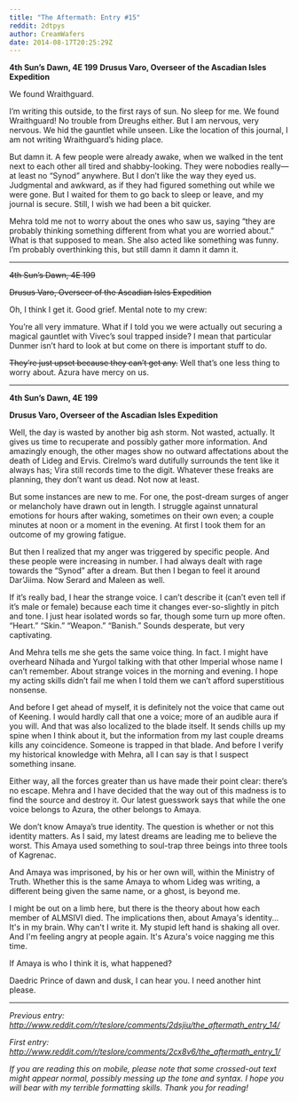 ```yaml
---
title: "The Aftermath: Entry #15"
reddit: 2dtpys
author: CreamWafers
date: 2014-08-17T20:25:29Z
---
```


**4th Sun’s Dawn, 4E 199**
**Drusus Varo, Overseer of the Ascadian Isles Expedition**

We found Wraithguard.

I’m writing this outside, to the first rays of sun. No sleep for me. We found Wraithguard! No trouble from Dreughs either. But I am nervous, very nervous. We hid the gauntlet while unseen. Like the location of this journal, I am not writing Wraithguard’s hiding place.

But damn it. A few people were already awake, when we walked in the tent next to each other all tired and shabby-looking. They were nobodies really—at least no “Synod” anywhere. But I don’t like the way they eyed us. Judgmental and awkward, as if they had figured something out while we were gone. But I waited for them to go back to sleep or leave, and my journal is secure. Still, I wish we had been a bit quicker.

Mehra told me not to worry about the ones who saw us, saying “they are probably thinking something different from what you are worried about.” What is that supposed to mean. She also acted like something was funny. I’m probably overthinking this, but still damn it damn it damn it.

-----------------------------------------------

~~4th Sun’s Dawn, 4E 199~~

~~Drusus Varo, Overseer of the Ascadian Isles Expedition~~

Oh, I think I get it. Good grief. Mental note to my crew:

You’re all very immature. What if I told you we were actually out securing a magical gauntlet with Vivec’s soul trapped inside? I mean that particular Dunmer isn’t hard to look at but come on there is important stuff to do.

 ~~They’re just upset because they can’t get any.~~ Well that’s one less thing to worry about. Azura have mercy on us.

-------------------------------------------

**4th Sun’s Dawn, 4E 199**

**Drusus Varo, Overseer of the Ascadian Isles Expedition**

Well, the day is wasted by another big ash storm. Not wasted, actually. It gives us time to recuperate and possibly gather more information. And amazingly enough, the other mages show no outward affectations about the death of Lideg and Ervis. Cirelmo’s ward dutifully surrounds the tent like it always has; Vira still records time to the digit. Whatever these freaks are planning, they don’t want us dead. Not now at least.

But some instances are new to me. For one, the post-dream surges of anger or melancholy have drawn out in length. I struggle against unnatural emotions for hours after waking, sometimes on their own even; a couple minutes at noon or a moment in the evening. At first I took them for an outcome of my growing fatigue.

But then I realized that my anger was triggered by specific people. And these people were increasing in number. I had always dealt with rage towards the “Synod” after a dream. But then I began to feel it around Dar’Jiima. Now Serard and Maleen as well.

If it’s really bad, I hear the strange voice. I can’t describe it (can’t even tell if it’s male or female) because each time it changes ever-so-slightly in pitch and tone. I just hear isolated words so far, though some turn up more often. “Heart.” “Skin.” “Weapon.” “Banish.” Sounds desperate, but very captivating.

And Mehra tells me she gets the same voice thing. In fact. I might have overheard Nihada and Yurgol talking with that other Imperial whose name I can’t remember. About strange voices in the morning and evening. I hope my acting skills didn’t fail me when I told them we can’t afford superstitious nonsense.

And before I get ahead of myself, it is definitely not the voice that came out of Keening. I would hardly call that one a voice; more of an audible aura if you will. And that was also localized to the blade itself. It sends chills up my spine when I think about it, but the information from my last couple dreams kills any coincidence. Someone is trapped in that blade. And before I verify my historical knowledge with Mehra, all I can say is that I suspect something insane.

Either way, all the forces greater than us have made their point clear: there’s no escape. Mehra and I have decided that the way out of this madness is to find the source and destroy it. Our latest guesswork says that while the one voice belongs to Azura, the other belongs to Amaya.

We don’t know Amaya’s true identity. The question is whether or not this identity matters. As I said, my latest dreams are leading me to believe the worst. This Amaya used something to soul-trap three beings into three tools of Kagrenac.

And Amaya was imprisoned, by his or her own will, within the Ministry of Truth. Whether this is the same Amaya to whom Lideg was writing, a different being given the same name, or a ghost, is beyond me.

I might be out on a limb here, but there is the theory about how each member of ALMSIVI died. The implications then, about Amaya's identity... It's in my brain. Why can't I write it. My stupid left hand is shaking all over. And I'm feeling angry at people again. It's Azura's voice nagging me this time.

If Amaya is who I think it is, what happened?

Daedric Prince of dawn and dusk, I can hear you. I need another hint please.

-------------------------------------------------------------------

*Previous entry: http://www.reddit.com/r/teslore/comments/2dsjiu/the_aftermath_entry_14/*

*First entry: http://www.reddit.com/r/teslore/comments/2cx8v6/the_aftermath_entry_1/*

*If you are reading this on mobile, please note that some crossed-out text might appear normal, possibly messing up the tone and syntax. I hope you will bear with my terrible formatting skills. Thank you for reading!*




